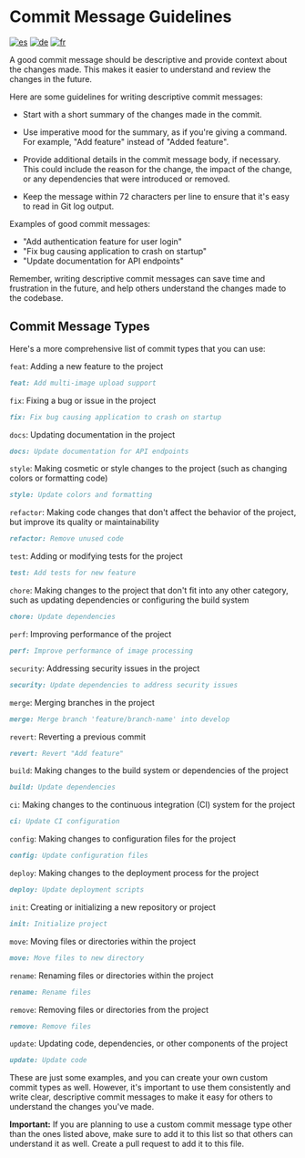 # Commit Message Guidelines

<!--
Multi-language COMMIT_MESSAGE_GUIDELINES support
-->

<!-- [![en](https://img.shields.io/badge/lang-en-red.svg)](COMMIT_MESSAGE_GUIDELINES.md) -->
[![es](https://img.shields.io/badge/lang-es-yellow.svg)](Source/docs/COMMIT_MESSAGE_GUIDELINES.es.md)
[![de](https://img.shields.io/badge/lang-de-black.svg)](Source/docs/COMMIT_MESSAGE_GUIDELINES.de.md)
[![fr](https://img.shields.io/badge/lang-fr-blue.svg)](Source/docs/COMMIT_MESSAGE_GUIDELINES.fr.md)

A good commit message should be descriptive and provide context about the changes made. This makes it easier to understand and review the changes in the future.

Here are some guidelines for writing descriptive commit messages:

- Start with a short summary of the changes made in the commit.

- Use imperative mood for the summary, as if you're giving a command. For example, "Add feature" instead of "Added feature".

- Provide additional details in the commit message body, if necessary. This could include the reason for the change, the impact of the change, or any dependencies that were introduced or removed.

- Keep the message within 72 characters per line to ensure that it's easy to read in Git log output.

Examples of good commit messages:

- "Add authentication feature for user login"
- "Fix bug causing application to crash on startup"
- "Update documentation for API endpoints"

Remember, writing descriptive commit messages can save time and frustration in the future, and help others understand the changes made to the codebase.

## Commit Message Types

Here's a more comprehensive list of commit types that you can use:

`feat`: Adding a new feature to the project

```markdown
feat: Add multi-image upload support
```

`fix`: Fixing a bug or issue in the project

```markdown
fix: Fix bug causing application to crash on startup
```

`docs`: Updating documentation in the project

```markdown
docs: Update documentation for API endpoints
```

`style`: Making cosmetic or style changes to the project (such as changing colors or formatting code)

```markdown
style: Update colors and formatting
```

`refactor`: Making code changes that don't affect the behavior of the project, but improve its quality or maintainability

```markdown
refactor: Remove unused code
```

`test`: Adding or modifying tests for the project

```markdown
test: Add tests for new feature
```

`chore`: Making changes to the project that don't fit into any other category, such as updating dependencies or configuring the build system

```markdown
chore: Update dependencies
```

`perf`: Improving performance of the project

```markdown
perf: Improve performance of image processing
```

`security`: Addressing security issues in the project

```markdown
security: Update dependencies to address security issues
```

`merge`: Merging branches in the project

```markdown
merge: Merge branch 'feature/branch-name' into develop
```

`revert`: Reverting a previous commit

```markdown
revert: Revert "Add feature"
```

`build`: Making changes to the build system or dependencies of the project

```markdown
build: Update dependencies
```

`ci`: Making changes to the continuous integration (CI) system for the project

```markdown
ci: Update CI configuration
```

`config`: Making changes to configuration files for the project

```markdown
config: Update configuration files
```

`deploy`: Making changes to the deployment process for the project

```markdown
deploy: Update deployment scripts
```

`init`: Creating or initializing a new repository or project

```markdown
init: Initialize project
```

`move`: Moving files or directories within the project

```markdown
move: Move files to new directory
```

`rename`: Renaming files or directories within the project

```markdown
rename: Rename files
```

`remove`: Removing files or directories from the project

```markdown
remove: Remove files
```

`update`: Updating code, dependencies, or other components of the project

```markdown
update: Update code
```

These are just some examples, and you can create your own custom commit types as well. However, it's important to use them consistently and write clear, descriptive commit messages to make it easy for others to understand the changes you've made.

**Important:** If you are planning to use a custom commit message type other than the ones listed above, make sure to add it to this list so that others can understand it as well. Create a pull request to add it to this file.

